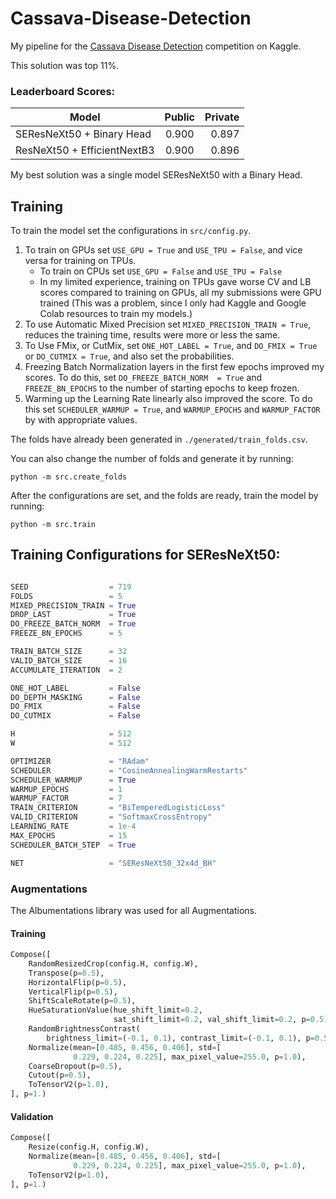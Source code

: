 # Cassava-Disease-Detection

My pipeline for the [Cassava Disease Detection](https://www.kaggle.com/c/cassava-leaf-disease-classification/) competition on Kaggle.

This solution was top 11%.

### Leaderboard Scores:
| Model                            | Public | Private |
| -------------------------------- |:------:| -------:|
| SEResNeXt50 + Binary Head        | 0.900  | 0.897   |
| ResNeXt50 + EfficientNextB3      | 0.900  | 0.896   |

My best solution was a single model SEResNeXt50 with a Binary Head.

## Training
To train the model set the configurations in `src/config.py`.
1. To train on GPUs set `USE_GPU = True` and `USE_TPU = False`, and vice versa for training on TPUs.
   * To train on CPUs set `USE_GPU = False` and `USE_TPU = False`
   * In my limited experience, training on TPUs gave worse CV and LB scores compared to training on GPUs, all my submissions were GPU trained (This was a problem, since I only had Kaggle and Google Colab resources to train my models.)
2. To use Automatic Mixed Precision set `MIXED_PRECISION_TRAIN = True`, reduces the training time, results were more or less the same.
3. To Use FMix, or CutMix, set `ONE_HOT_LABEL = True`, and `DO_FMIX = True` or `DO_CUTMIX = True`, and also set the probabilities.
4. Freezing Batch Normalization layers in the first few epochs improved my scores. To do this, set `DO_FREEZE_BATCH_NORM  = True` and `FREEZE_BN_EPOCHS` to the number of starting epochs to keep frozen.
5. Warming up the Learning Rate linearly also improved the score. To do this set `SCHEDULER_WARMUP = True`, and `WARMUP_EPOCHS` and `WARMUP_FACTOR` by with appropriate values.

The folds have already been generated in `./generated/train_folds.csv`.

You can also change the number of folds and generate it by running:
```
python -m src.create_folds
```
After the configurations are set, and the folds are ready, train the model by running:
```
python -m src.train
```


## Training Configurations for SEResNeXt50:
```python

SEED                  = 719
FOLDS                 = 5
MIXED_PRECISION_TRAIN = True
DROP_LAST             = True
DO_FREEZE_BATCH_NORM  = True
FREEZE_BN_EPOCHS      = 5

TRAIN_BATCH_SIZE      = 32
VALID_BATCH_SIZE      = 16
ACCUMULATE_ITERATION  = 2

ONE_HOT_LABEL         = False
DO_DEPTH_MASKING      = False
DO_FMIX               = False
DO_CUTMIX             = False

H                     = 512
W                     = 512

OPTIMIZER             = "RAdam"
SCHEDULER             = "CosineAnnealingWarmRestarts"
SCHEDULER_WARMUP      = True
WARMUP_EPOCHS         = 1
WARMUP_FACTOR         = 7
TRAIN_CRITERION       = "BiTemperedLogisticLoss"
VALID_CRITERION       = "SoftmaxCrossEntropy"
LEARNING_RATE         = 1e-4
MAX_EPOCHS            = 15
SCHEDULER_BATCH_STEP  = True

NET                   = "SEResNeXt50_32x4d_BH"
```

### Augmentations
The Albumentations library was used for all Augmentations.
#### Training
```python
Compose([
    RandomResizedCrop(config.H, config.W),
    Transpose(p=0.5),
    HorizontalFlip(p=0.5),
    VerticalFlip(p=0.5),
    ShiftScaleRotate(p=0.5),
    HueSaturationValue(hue_shift_limit=0.2,
                       sat_shift_limit=0.2, val_shift_limit=0.2, p=0.5),
    RandomBrightnessContrast(
        brightness_limit=(-0.1, 0.1), contrast_limit=(-0.1, 0.1), p=0.5),
    Normalize(mean=[0.485, 0.456, 0.406], std=[
              0.229, 0.224, 0.225], max_pixel_value=255.0, p=1.0),
    CoarseDropout(p=0.5),
    Cutout(p=0.5),
    ToTensorV2(p=1.0),
], p=1.)
```

#### Validation
```python
Compose([
    Resize(config.H, config.W),
    Normalize(mean=[0.485, 0.456, 0.406], std=[
              0.229, 0.224, 0.225], max_pixel_value=255.0, p=1.0),
    ToTensorV2(p=1.0),
], p=1.)
```


